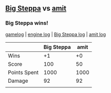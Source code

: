 ## [Big Steppa](<../../Big Steppa/README.md>) vs [amit](<../../amit/README.md>)
### Big Steppa wins!

[gamelog](<gamelog.json>) | [engine log](<engine>) | [Big Steppa log](<Big Steppa>) | [amit log](<amit>)

|              | Big Steppa | amit |
| ------------ | ---------- | ---- |
| Wins         |         +1 |   +0 |
| Score        |        100 |   50 |
| Points Spent |       1000 | 1000 |
| Damage       |         92 |   92 |
|              |            |      |
